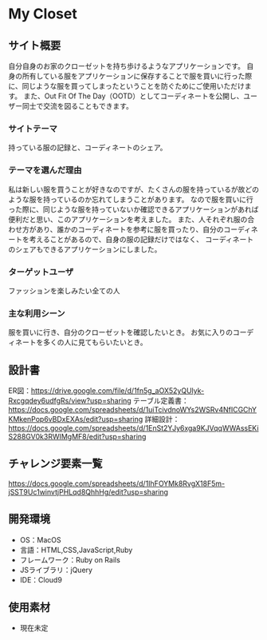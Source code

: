 # My Closet

## サイト概要
自分自身のお家のクローゼットを持ち歩けるようなアプリケーションです。
自身の所有している服をアプリケーションに保存することで服を買いに行った際に、同じような服を買ってしまったということを防ぐためにご使用いただけます。
また、Out Fit Of The Day（OOTD）としてコーディネートを公開し、ユーザー同士で交流を図ることもできます。

### サイトテーマ
持っている服の記録と、コーディネートのシェア。

### テーマを選んだ理由
私は新しい服を買うことが好きなのですが、たくさんの服を持っているが故どのような服を持っているのか忘れてしまうことがあります。
なので服を買いに行った際に、同じような服を持っていないか確認できるアプリケーションがあれば便利だと思い、このアプリケーションを考えました。
また、人それぞれ服の合わせ方があり、誰かのコーディネートを参考に服を買ったり、自分のコーディネートを考えることがあるので、自身の服の記録だけではなく、
コーディネートのシェアもできるアプリケーションにしました。

### ターゲットユーザ
ファッションを楽しみたい全ての人

### 主な利用シーン
服を買いに行き、自分のクローゼットを確認したいとき。
お気に入りのコーディネートを多くの人に見てもらいたいとき。

## 設計書
ER図：https://drive.google.com/file/d/1fn5g_aOX52yQUlyk-Rxcgqdey6udfgRs/view?usp=sharing
テーブル定義書：https://docs.google.com/spreadsheets/d/1uiTcivdnoWYs2WSRv4NfICGChYKMkenPop6vBDxEXAs/edit?usp=sharing
詳細設計：https://docs.google.com/spreadsheets/d/1EnSt2YJy6xga9KJVqqWWAssEKiS288GV0k3RWIMgMF8/edit?usp=sharing



## チャレンジ要素一覧
https://docs.google.com/spreadsheets/d/1IhFOYMk8RvgX18F5m-jSST9Uc1winvtjPHLqd8QhhHg/edit?usp=sharing

## 開発環境
- OS：MacOS
- 言語：HTML,CSS,JavaScript,Ruby
- フレームワーク：Ruby on Rails
- JSライブラリ：jQuery
- IDE：Cloud9

## 使用素材
- 現在未定